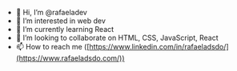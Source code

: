 - 👋 Hi, I’m @rafaeladev
- 👀 I’m interested in web dev
- 🌱 I’m currently learning React
- 💞️ I’m looking to collaborate on HTML, CSS, JavaScript, React
- 📫 How to reach me ([https://www.linkedin.com/in/rafaeladsdo/](https://www.rafaeladsdo.com/))

<!---
rafaeladev/rafaeladev is a ✨ special ✨ repository because its `README.md` (this file) appears on your GitHub profile.
You can click the Preview link to take a look at your changes.
--->

